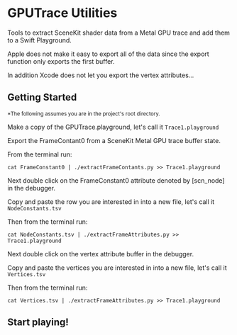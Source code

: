 # GPUTrace Utilities

Tools to extract SceneKit shader data from a Metal GPU trace and add them to a Swift Playground.

Apple does not make it easy to export all of the data since the export function only exports the first buffer.

In addition Xcode does not let you export the vertex attributes...

## Getting Started

<sup>*The following assumes you are in the project's root directory.</sup>

Make a copy of the GPUTrace.playground, let's call it `Trace1.playground`

Export the FrameContant0 from a SceneKit Metal GPU trace buffer state.

From the terminal run:

```
cat FrameConstant0 | ./extractFrameContants.py >> Trace1.playground
```

Next double click on the FrameConstant0 attribute denoted by [scn_node] in the debugger.

Copy and paste the row you are interested in into a new file, let's call it `NodeConstants.tsv`

Then from the terminal run:

```
cat NodeConstants.tsv | ./extractFrameAttributes.py >> Trace1.playground
```

Next double click on the vertex attribute buffer in the debugger.

Copy and paste the vertices you are interested in into a new file, let's call it `Vertices.tsv`

Then from the terminal run:

```
cat Vertices.tsv | ./extractFrameAttributes.py >> Trace1.playground
```



## Start playing!

